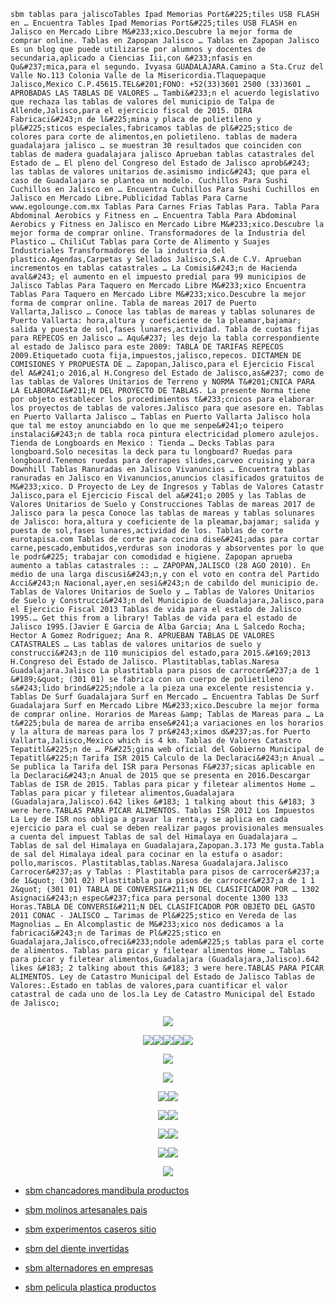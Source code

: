 
```
sbm tablas para jaliscoTables Ipad Memorias Port&#225;tiles USB FLASH en … Encuentra Tables Ipad Memorias Port&#225;tiles USB FLASH en Jalisco en Mercado Libre M&#233;xico.Descubre la mejor forma de comprar online. Tablas en Zapopan Jalisco … Tablas en Zapopan Jalisco Es un blog que puede utilizarse por alumnos y docentes de secundaria,aplicado a Ciencias Iii,con &#233;nfasis en Qu&#237;mica,para el segundo. Ivyasa GUADALAJARA.Camino a Sta.Cruz del Valle No.113 Colonia Valle de la Misericordia.Tlaquepaque Jalisco,Mexico C.P.45615.TEL&#201;FONO: +52(33)3601 2500 (33)3601 … APROBADAS LAS TABLAS DE VALORES … Tambi&#233;n el acuerdo legislativo que rechaza las tablas de valores del municipio de Talpa de Allende,Jalisco,para el ejercicio fiscal de 2015. DIRA Fabricaci&#243;n de l&#225;mina y placa de polietileno y pl&#225;sticos especiales,fabricamos tablas de pl&#225;stico de colores para corte de alimentos,en polietileno. tablas de madera guadalajara jalisco … se muestran 30 resultados que coinciden con tablas de madera guadalajara jalisco Aprueban tablas catastrales del Estado de … El pleno del Congreso del Estado de Jalisco aprob&#243; las tablas de valores unitarios de.asimismo indic&#243; que para el caso de Guadalajara se plantea un modelo. Cuchillos Para Sushi Cuchillos en Jalisco en … Encuentra Cuchillos Para Sushi Cuchillos en Jalisco en Mercado Libre.Publicidad Tablas Para Carne www.egolounge.com.mx Tablas Para Carnes Frias Tablas Para. Tabla Para Abdominal Aerobics y Fitness en … Encuentra Tabla Para Abdominal Aerobics y Fitness en Jalisco en Mercado Libre M&#233;xico.Descubre la mejor forma de comprar online. Transformadores de la Industria del Plastico … ChiliCut Tablas para Corte de Alimento y Suajes Industriales Transformadores de la industria del plastico.Agendas,Carpetas y Sellados Jalisco,S.A.de C.V. Aprueban incrementos en tablas catastrales … La Comisi&#243;n de Hacienda aval&#243; el aumento en el impuesto predial para 99 municipios de Jalisco Tablas Para Taquero en Mercado Libre M&#233;xico Encuentra Tablas Para Taquero en Mercado Libre M&#233;xico.Descubre la mejor forma de comprar online. Tabla de mareas 2017 de Puerto Vallarta,Jalisco … Conoce las tablas de mareas y tablas solunares de Puerto Vallarta: hora,altura y coeficiente de la pleamar,bajamar; salida y puesta de sol,fases lunares,actividad. Tabla de cuotas fijas para REPECOS en Jalisco … Aqu&#237; les dejo la tabla correspondiente al estado de Jalisco para este 2009: TABLA DE TARIFAS REPECOS 2009.Etiquetado cuota fija,impuestos,jalisco,repecos. DICTAMEN DE COMISIONES Y PROPUESTA DE … Zapopan,Jalisco,para el Ejercicio Fiscal del A&#241;o 2016,al H.Congreso del Estado de Jalisco,as&#237; como de las tablas de Valores Unitarios de Terreno y NORMA T&#201;CNICA PARA LA ELABORACI&#211;N DEL PROYECTO DE TABLAS. La presente Norma tiene por objeto establecer los procedimientos t&#233;cnicos para elaborar los proyectos de tablas de valores.Jalisco para que asesore en. Tablas en Puerto Vallarta Jalisco … Tablas en Puerto Vallarta Jalisco hola que tal me estoy anunciabdo en lo que me senpe&#241;o teipero instalaci&#243;n de tabla roca pintura electricidad plomero azulejos. Tienda de Longboards en Mexico : Tienda … Decks Tablas para longboard.Solo necesitas la deck para tu longboard? Ruedas para longboard.Tenemos ruedas para derrapes slides,carveo cruising y para Downhill Tablas Ranuradas en Jalisco Vivanuncios … Encuentra tablas ranuradas en Jalisco en Vivanuncios,anuncios clasificados gratuitos de M&#233;xico. D Proyecto de Ley de Ingresos y Tablas de Valores Catastr Jalisco,para el Ejercicio Fiscal del a&#241;o 2005 y las Tablas de Valores Unitarios de Suelo y Construcciones Tablas de mareas 2017 de Jalisco para la pesca Conoce las tablas de mareas y tablas solunares de Jalisco: hora,altura y coeficiente de la pleamar,bajamar; salida y puesta de sol,fases lunares,actividad de los. Tablas de corte eurotapisa.com Tablas de corte para cocina dise&#241;adas para cortar carne,pescado,embutidos,verduras son inodoras y absorventes por lo que le podr&#225; trabajar con comodidad e higiene. Zapopan aprueba aumento a tablas catastrales :: … ZAPOPAN,JALISCO (28 AGO 2010). En medio de una larga discusi&#243;n,y con el voto en contra del Partido Acci&#243;n Nacional,ayer,en sesi&#243;n de cabildo del municipio de. Tablas de Valores Unitarios de Suelo y … Tablas de Valores Unitarios de Suelo y Construcci&#243;n del Municipio de Guadalajara,Jalisco,para el Ejercicio Fiscal 2013 Tablas de vida para el estado de Jalisco 1995.… Get this from a library! Tablas de vida para el estado de Jalisco 1995.[Javier E Garcia de Alba Garcia; Ana L Salcedo Rocha; Hector A Gomez Rodriguez; Ana R. APRUEBAN TABLAS DE VALORES CATASTRALES … Las tablas de valores unitarios de suelo y construcci&#243;n de 110 municipios del estado,para 2015.&#169;2013 H.Congreso del Estado de Jalisco. Plastitablas,tablas.Naresa Guadalajara.Jalisco La plastitabla para pisos de carrocer&#237;a de 1 &#189;&quot; (301 01) se fabrica con un cuerpo de polietileno s&#243;lido brind&#225;ndole a la pieza una excelente resistencia y. Tablas De Surf Guadalajara Surf en Mercado … Encuentra Tablas De Surf Guadalajara Surf en Mercado Libre M&#233;xico.Descubre la mejor forma de comprar online. Horarios de Mareas &amp; Tablas de Mareas para … La t&#225;bula de marea de arriba ense&#241;a variaciones en los horarios y la altura de mareas para los 7 pr&#243;ximos d&#237;as.for Puerto Vallarta,Jalisco,Mexico which is 4 km. Tablas de Valores Catastro Tepatitl&#225;n de … P&#225;gina web oficial del Gobierno Municipal de Tepatitl&#225;n Tarifa ISR 2015 Calculo de la Declaraci&#243;n Anual … Se publica la Tarifa del ISR para Personas F&#237;sicas aplicable en la Declaraci&#243;n Anual de 2015 que se presenta en 2016.Descargar Tablas de ISR de 2015. Tablas para picar y filetear alimentos Home … Tablas para picar y filetear alimentos,Guadalajara (Guadalajara,Jalisco).642 likes &#183; 1 talking about this &#183; 3 were here.TABLAS PARA PICAR ALIMENTOS. Tablas ISR 2012 Los Impuestos La Ley de ISR nos obliga a gravar la renta,y se aplica en cada ejercicio para el cual se deben realizar pagos provisionales mensuales a cuenta del impuest Tablas de sal del Himalaya en Guadalajara … Tablas de sal del Himalaya en Guadalajara,Zapopan.3.173 Me gusta.Tabla de sal del Himalaya ideal para cocinar en la estufa o asador: pollo,mariscos. Plastitablas,tablas.Naresa Guadalajara.Jalisco Carrocer&#237;as y Tablas : Plastitabla para pisos de carrocer&#237;a de 1&quot; (301 02) Plastitabla para pisos de carrocer&#237;a de 1 1 2&quot; (301 01) TABLA DE CONVERSI&#211;N DEL CLASIFICADOR POR … 1302 Asignaci&#243;n espec&#237;fica para personal docente 1300 133 Horas.TABLA DE CONVERSI&#211;N DEL CLASIFICADOR POR OBJETO DEL GASTO 2011 CONAC ‐ JALISCO … Tarimas de Pl&#225;stico en Vereda de las Magnolias … En Alcomplastic de M&#233;xico nos dedicamos a la fabricaci&#243;n de Tarimas de Pl&#225;stico en Guadalajara,Jalisco,ofreci&#233;ndole adem&#225;s tablas para el corte de alimentos. Tablas para picar y filetear alimentos Home … Tablas para picar y filetear alimentos,Guadalajara (Guadalajara,Jalisco).642 likes &#183; 2 talking about this &#183; 3 were here.TABLAS PARA PICAR ALIMENTOS. Ley de Catastro Municipal del Estado de Jalisco Tablas de Valores:.Estado en tablas de valores,para cuantificar el valor catastral de cada uno de los.la Ley de Catastro Municipal del Estado de Jalisco; 
```

<div align="center">

<a href="https://es-crusher.shibang-china.com/github&k=sbm+tablas+para+jalisco"><img src="https://static.shibang-china.com/es/crusher/logo.jpg"></a>

<a href="https://es-crusher.shibang-china.com/github&k=sbm+tablas+para+jalisco"><img src="https://static.shibang-china.com/es/crusher/index.jpg"></a><a href="https://es-crusher.shibang-china.com/material.htmlgithub&k=sbm+tablas+para+jalisco"><img src="https://static.shibang-china.com/es/crusher/material.jpg"></a><a href="https://es-crusher.shibang-china.com/application.htmlgithub&k=sbm+tablas+para+jalisco"><img src="https://static.shibang-china.com/es/crusher/application.jpg"></a><a href="https://es-crusher.shibang-china.com/aboutus.htmlgithub&k=sbm+tablas+para+jalisco"><img src="https://static.shibang-china.com/es/crusher/aboutus.jpg"></a><a href="https://es-crusher.shibang-china.com/contact.htmlgithub&k=sbm+tablas+para+jalisco"><img src="https://static.shibang-china.com/es/crusher/contact.jpg"></a>

<a href="https://es-crusher.shibang-china.com/github&k=sbm+tablas+para+jalisco"><img src="https://static.shibang-china.com/es/crusher/banner.jpg"></a>

<a href="https://swt.shibang-china.com/github&k=sbm+tablas+para+jalisco"><img src="https://static.shibang-china.com/es/crusher/text.jpg"></a>

<a href="https://swt.shibang-china.com/github&k=sbm+tablas+para+jalisco"><img src="https://static.shibang-china.com/es/crusher/chat.jpg"></a><a href="https://es-crusher.shibang-china.com/contact.htmlgithub&k=sbm+tablas+para+jalisco"><img src="https://static.shibang-china.com/es/crusher/message.jpg"></a>

<a href="https://es-crusher.shibang-china.com/products/pe.htmlgithub&k=sbm+tablas+para+jalisco"><img src="https://static.shibang-china.com/es/crusher/pe.jpg"></a><a href="https://es-crusher.shibang-china.com/products/pf.htmlgithub&k=sbm+tablas+para+jalisco"><img src="https://static.shibang-china.com/es/crusher/pf.jpg"></a>

<a href="https://es-crusher.shibang-china.com/products/hpt.htmlgithub&k=sbm+tablas+para+jalisco"><img src="https://static.shibang-china.com/es/crusher/hpt.jpg"></a><a href="https://es-crusher.shibang-china.com/products/vsi.htmlgithub&k=sbm+tablas+para+jalisco"><img src="https://static.shibang-china.com/es/crusher/vsi.jpg"></a>

<a href="https://es-crusher.shibang-china.com/products/klv.htmlgithub&k=sbm+tablas+para+jalisco"><img src="https://static.shibang-china.com/es/crusher/klv.jpg"></a><a href="https://es-crusher.shibang-china.com/products/portable.htmlgithub&k=sbm+tablas+para+jalisco"><img src="https://static.shibang-china.com/es/crusher/portable.jpg"></a>

<a href="https://swt.shibang-china.com/github&k=sbm+tablas+para+jalisco"><img src="https://static.shibang-china.com/es/crusher/case.jpg"></a>

</div>


* [sbm chancadores mandibula productos](sbm%20chancadores%20mandibula%20productos.md)

* [sbm molinos artesanales pais](sbm%20molinos%20artesanales%20pais.md)

* [sbm experimentos caseros sitio](sbm%20experimentos%20caseros%20sitio.md)

* [sbm del diente invertidas](sbm%20del%20diente%20invertidas.md)

* [sbm alternadores en empresas](sbm%20alternadores%20en%20empresas.md)

* [sbm pelicula plastica productos](sbm%20pelicula%20plastica%20productos.md)
